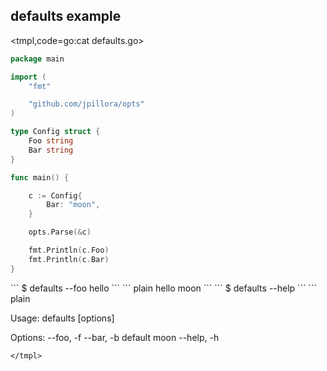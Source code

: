 ## defaults example

<tmpl,code=go:cat defaults.go>
``` go 
package main

import (
	"fmt"

	"github.com/jpillora/opts"
)

type Config struct {
	Foo string
	Bar string
}

func main() {

	c := Config{
		Bar: "moon",
	}

	opts.Parse(&c)

	fmt.Println(c.Foo)
	fmt.Println(c.Bar)
}
```
</tmpl>
```
$ defaults --foo hello
```
<tmpl,code:go run defaults.go --foo hello>
``` plain 
hello
moon
```
</tmpl>
```
$ defaults --help
```
<tmpl,code:go run defaults.go --help>
``` plain 

  Usage: defaults [options]
  
  Options:
  --foo, -f 
  --bar, -b   default moon
  --help, -h
  

```
</tmpl>